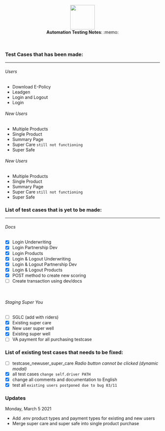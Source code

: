 <p align="center">
  <img src="https://i.ibb.co/djnLFxG/ux-design.png" height="80" /><br/>
  <span><b>Automation Testing Notes</b>: :memo:</span><br/>
</p>

<br/>

### Test Cases that has been made:
---
###### Users
- Download E-Policy
- Leadgen
- Login and Logout
- Login

###### New Users
- Multiple Products
- Single Product
- Summary Page
- Super Care `still not functioning`
- Super Safe

###### New Users
- Multiple Products
- Single Product
- Summary Page
- Super Care `still not functioning`
- Super Safe

### List of test cases that is yet to be made:
---
###### Docs
- [x] Login Underwriting
- [x] Login Partnership Dev
- [x] Login Products
- [x] Login & Logout Underwriting
- [x] Login & Logout Partnership Dev
- [x] Login & Logout Products
- [x] POST method to create new scoring
- [ ] Create transaction using dev/docs

<br/>

###### Staging Super You
- [ ] SGLC (add with riders)
- [x] Existing super care
- [x] New user super well
- [x] Existing super well
- [ ] VA payment for all purchasing testcase

### List of existing test cases that needs to be fixed:

- [ ] testcase_newuser_super_care 
_Radio button cannot be clicked (dynamic modal)_
- [x] all test cases `change self.driver PATH`
- [x] change all comments and documentation to English
- [x] test all `existing users postponed due to bug 03/11`

### Updates

Monday, March 5 2021
- Add .env product types and payment types for existing and new users
- Merge super care and super safe into single product purchase